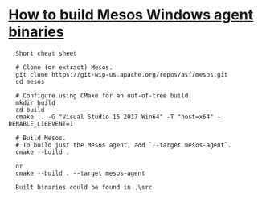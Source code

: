 
# [How to build Mesos Windows agent binaries](https://github.com/apache/mesos/blob/master/docs/windows.md)

      Short cheat sheet

      # Clone (or extract) Mesos.
      git clone https://git-wip-us.apache.org/repos/asf/mesos.git
      cd mesos

      # Configure using CMake for an out-of-tree build.
      mkdir build
      cd build
      cmake .. -G "Visual Studio 15 2017 Win64" -T "host=x64" -DENABLE_LIBEVENT=1

      # Build Mesos.
      # To build just the Mesos agent, add `--target mesos-agent`.
      cmake --build .

      or 
      cmake --build . --target mesos-agent

      Built binaries could be found in .\src 


